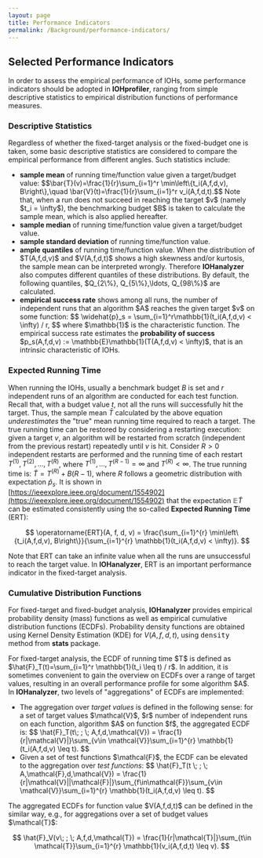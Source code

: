 ```yaml
---
layout: page
title: Performance Indicators
permalink: /Background/performance-indicators/
---
```


## Selected Performance Indicators

In order to assess the empirical performance of IOHs, some performance indicators should be adopted in **IOHprofiler**, ranging from simple descriptive statistics to empirical distribution functions of performance measures.

### Descriptive Statistics

Regardless of whether the fixed-target analysis or the fixed-budget one is taken, some basic descriptive statistics are considered to compare the empirical performance from different angles. Such statistics include:

<ul>
	<li><b>sample mean</b> of running time/function value given a target/budget value:
	$$\bar{T}(v)=\frac{1}{r}\sum_{i=1}^r \min\left\{t_i(A,f,d,v), B\right\},\quad \bar{V}(t)=\frac{1}{r}\sum_{i=1}^r v_i(A,f,d,t).$$
	Note that, when a run does not succeed in reaching the target $v$ (namely $t_i = \infty$), the benchmarking budget $B$ is taken to calculate the sample mean, which is also applied hereafter.
	</li>
	<li><b>sample median</b> of running time/function value given a target/budget value.</li>
	<li><b>sample standard deviation</b> of running time/function value.</li>
	<li><b>ample quantiles</b> of running time/function value. When the distribution of $T(A,f,d,v)$ and $V(A,f,d,t)$ shows a high skewness and/or kurtosis, the sample mean can be interpreted wrongly. Therefore <b>IOHanalyzer</b> also computes different quantiles of these distributions. By default, the following quantiles, $Q_{2\%}, Q_{5\%},\ldots, Q_{98\%}$ are calculated.</li>
	<li><b>empirical success rate</b> shows among all runs, the number of independent runs that an algorithm $A$ reaches the given target $v$ on some function:
	$$
		\widehat{p}_s = \sum_{i=1}^r\mathbb{1}(t_i(A,f,d,v) < \infty) / r, 
	$$
	where $\mathbb{1}$ is the characteristic function. The empirical success rate estimates the <b>probability of success</b> $p_s(A,f,d,v) := \mathbb{E}\mathbb{1}(T(A,f,d,v) < \infty)$, that is an intrinsic characteristic of IOHs.</li>
</ul>

### Expected Running Time

When running the IOHs, usually a benchmark budget $B$ is set and $r$ independent runs of an algorithm are conducted for each test function. Recall that, with a budget value $t$, not all the runs will successfully hit the target. Thus, the sample mean $\bar{T}$ calculated by the above equation _underestimates_ the "true" mean running time required to reach a target. The true running time can be restored by considering a restarting execution: given a target $v$, an algorithm will be restarted from scratch (independent from the previous restart) repeatedly until $v$ is hit.
Consider $R>0$ independent restarts are performed and the running time of each restart $T^{(1)},T^{(2)},\ldots,T^{(R)}$, where $T^{(1)},\ldots,T^{(R-1)}=\infty$ and $T^{(R)} < \infty$. The true running time is: $\tilde{T} = T^{(R)} + B(R-1),$
where $R$ follows a geometric distribution with expectation $\widehat{p}_s$. It is shown in [https://ieeexplore.ieee.org/document/1554902](https://ieeexplore.ieee.org/document/1554902) that the expectation $\mathbb{E}\tilde{T}$ can be estimated consistently using the so-called <b>Expected Running Time</b> (ERT):

$$
	\operatorname{ERT}(A, f, d, v) = \frac{\sum_{i=1}^{r} \min\left\{t_i(A,f,d,v), B\right\}}{\sum_{i=1}^{r} \mathbb{1}(t_i(A,f,d,v) < \infty)}.
$$

Note that ERT can take an infinite value when all the runs are unsuccessful to reach the target value. In **IOHanalyzer**, ERT is an important performance indicator in the fixed-target analysis.

### Cumulative Distribution Functions

For fixed-target and fixed-budget analysis, **IOHanalyzer** provides empirical probability density (mass) functions as well as empirical cumulative distribution functions (ECDFs). Probability density functions are obtained using Kernel Density Estimation (KDE) for $V(A,f,d,t)$, using <tt>density</tt> method from **stats** package.
<p>For fixed-target analysis, the ECDF of running time $T$ is defined as $\hat{F}_T(t)=\sum_{i=1}^r \mathbb{1}(t_i \leq t) / r$. In addition, it is sometimes convenient to gain the overview on ECDFs over a range of target values, resulting in an overall performance profile for some algorithm $A$. In <b>IOHanalyzer</b>, two levels of "aggregations" of ECDFs are implemented:
<ul>
	<li>The aggregation over <i>target values</i> is defined in the following sense: for a set of target values $\mathcal{V}$, $r$ number of independent runs on each function, algorithm $A$ on function $f$, the aggregated ECDF is:
	$$
		\hat{F}_T(t\; ; \; A,f,d,\mathcal{V}) = \frac{1}{r|\mathcal{V}|}\sum_{v\in \mathcal{V}}\sum_{i=1}^{r} \mathbb{1}(t_i(A,f,d,v) \leq t).
	$$
	</li>
	<li> Given a set of test functions $\mathcal{F}$, the ECDF can be elevated to the aggregation over <i>test functions</i>:
	$$
	\hat{F}_T(t \; ; \; A,\mathcal{F},d,\mathcal{V}) = \frac{1}{r|\mathcal{V}||\mathcal{F}|}\sum_{f\in\mathcal{F}}\sum_{v\in \mathcal{V}}\sum_{i=1}^{r} \mathbb{1}(t_i(A,f,d,v) \leq t).
	$$
	</li>
</ul>
</p>
The aggregated ECDFs for function value $V(A,f,d,t)$ can be defined in the similar way, e.g., for aggregations over a set of budget values $\mathcal{T}$:

$$
    \hat{F}_V(v\; ; \; A,f,d,\mathcal{T}) = \frac{1}{r|\mathcal{T}|}\sum_{t\in \mathcal{T}}\sum_{i=1}^{r} \mathbb{1}(v_i(A,f,d,t) \leq v).
$$
